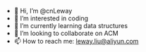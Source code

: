 - 👋 Hi, I’m @cnLeway
- 👀 I’m interested in coding
- 🌱 I’m currently learning data structures
- 💞️ I’m looking to collaborate on ACM
- 📫 How to reach me: leway.liu@aliyun.com

<!---
cnLeway/cnLeway is a ✨ special ✨ repository because its `README.md` (this file) appears on your GitHub profile.
You can click the Preview link to take a look at your changes.
--->
